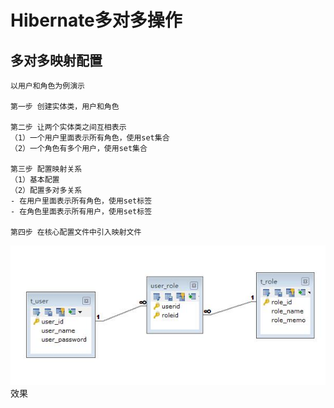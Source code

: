 # Hibernate多对多操作

## 多对多映射配置
```
以用户和角色为例演示

第一步 创建实体类，用户和角色

第二步 让两个实体类之间互相表示
（1）一个用户里面表示所有角色，使用set集合
（2）一个角色有多个用户，使用set集合

第三步 配置映射关系
（1）基本配置
（2）配置多对多关系
- 在用户里面表示所有角色，使用set标签
- 在角色里面表示所有用户，使用set标签

第四步 在核心配置文件中引入映射文件

```

![img](https://github.com/luguanxing/JavaWeb-Study/blob/master/Hibernate/06-%E5%A4%9A%E5%AF%B9%E5%A4%9A%E6%93%8D%E4%BD%9C/pic.jpg?raw=true)
效果

